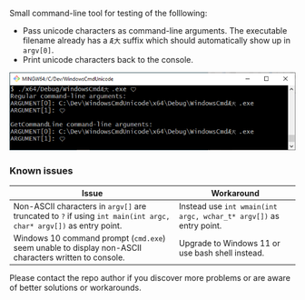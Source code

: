 Small command-line tool for testing of the folllowing:
* Pass unicode characters as command-line arguments. The executable filename already has a `Æ大` suffix which should automatically show up in `argv[0]`.
* Print unicode characters back to the console.

![screenshot](figures/screenshot.png)

### Known issues

|         Issue             |       Workaround       |
|---------------------------|------------------------|
| Non-ASCII characters in `argv[]` are truncated to `?` if using `int main(int argc, char* argv[])` as entry point. | Instead use `int wmain(int argc, wchar_t* argv[])` as entry point. |
| Windows 10 command prompt (`cmd.exe`) seem unable to display non-ASCII characters written to console. | Upgrade to Windows 11 or use bash shell instead. |

Please contact the repo author if you discover more problems or are aware of better solutions or workarounds.